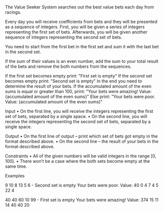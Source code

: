 The Value Seeker System searches out the best value bets each day from racings.

Every day you will receive coefficients from bets and they will be presented as a sequence of integers. First, you will be given a series of integers representing the first set of bets. Afterwards, you will be given another sequence of integers representing the second set of bets.

You need to start from the first bet in the first set and sum it with the last bet in the second set.

If the sum of their values is an even number, add the sum to your total result of the bets and remove the both numbers from the sequences.

If the first set becomes empty print: "First set is empty" If the second set becomes empty print: "Second set is empty" In the end you need to determine the result of your bets. If the accumulated amount of the even sums is equal or greater than 100, print: "Your bets were amazing! Value: {accumulated amount of the even sums}" Else print: "Your bets were poor. Value: {accumulated amount of the even sums}"

Input • On the first line, you will receive the integers representing the first set of bets, separated by a single space. • On the second line, you will receive the integers representing the second set of bets, separated by a single space.

Output • On the first line of output – print which set of bets got empty in the format described above. • On the second line – the result of your bets in the format described above.

Constraints • All of the given numbers will be valid integers in the range [0, 100]. • There won’t be a case where the both sets become empty at the same time.

Examples

9 10 8 13 5 6 - Second set is empty Your bets were poor. Value: 40 0 4 7 4 5 22 4

40 40 60 10 99 - First set is empty Your bets were amazing! Value: 374 15 11 14 40 40 20
